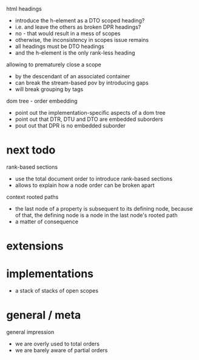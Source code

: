 
html headings
- introduce the h-element as a DTO scoped heading?
- i.e. and leave the others as broken DPR headings?
- no - that would result in a mess of scopes
- otherwise, the inconsistency in scopes issue remains
- all headings must be DTO headings
- and the h-element is the only rank-less heading

allowing to prematurely close a scope
- by the descendant of an associated container
- can break the stream-based pov by introducing gaps
- will break grouping by tags

dom tree - order embedding
- point out the implementation-specific aspects of a dom tree
- point out that DTR, DTU and DTO are embedded suborders
- pout out that DPR is no embedded suborder

# next todo

rank-based sections
- use the total document order to introduce rank-based sections
- allows to explain how a node order can be broken apart

context rooted paths
- the last node of a property is subsequent to its
  defining node, because of that, the defining node
  is a node in the last node's rooted path
- a matter of consequence

# extensions

# implementations

- a stack of stacks of open scopes

# general / meta

general impression
- we are overly used to total orders
- we are barely aware of partial orders
